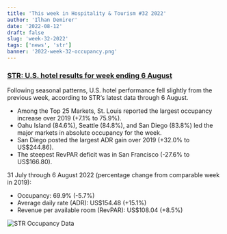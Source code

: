 ```yaml
---
title: 'This week in Hospitality & Tourism #32 2022'
author: 'Ilhan Demirer'
date: '2022-08-12'
draft: false
slug: 'week-32-2022'
tags: ['news', 'str']
banner: '2022-week-32-occupancy.png'
---
```


### [STR: U.S. hotel results for week ending 6 August](https://str.com/press-release/str-us-hotel-results-week-ending-6-august)

Following seasonal patterns, U.S. hotel performance fell slightly from the previous week, according to STR‘s latest data through 6 August.

- Among the Top 25 Markets, St. Louis reported the largest occupancy increase over 2019 (+7.1% to 75.9%).
- Oahu Island (84.6%), Seattle (84.8%), and San Diego (83.8%) led the major markets in absolute occupancy for the week.
- San Diego posted the largest ADR gain over 2019 (+32.0% to US$244.86).
- The steepest RevPAR deficit was in San Francisco (-27.6% to US$166.80).

31 July through 6 August 2022 (percentage change from comparable week in 2019):

- Occupancy: 69.9% (-5.7%)
- Average daily rate (ADR): US$154.48 (+15.1%)
- Revenue per available room (RevPAR): US$108.04 (+8.5%)

![STR Occupancy Data](/images/blogimages/2022-week-32-occupancy.png)
